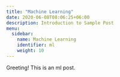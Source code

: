 ```yaml
---
title: "Machine Learning"
date: 2020-06-08T08:06:25+06:00
description: Introduction to Sample Post
menu:
  sidebar:
    name: Machine Learning
    identifier: ml
    weight: 10
---
```


Greeting! This is an ml post.